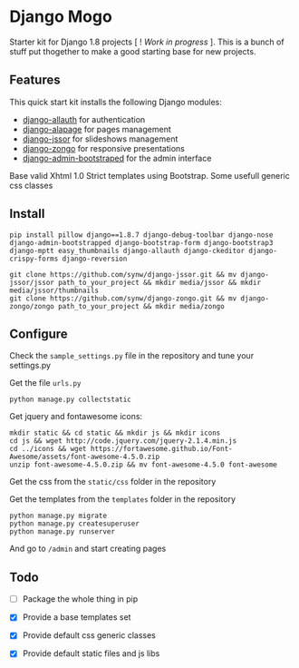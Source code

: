 Django Mogo
==============

Starter kit for Django 1.8 projects [ ! *Work in progress* ].
This is a bunch of stuff put thogether to make a good starting base for new projects.

Features
--------------

This quick start kit installs the following Django modules:

- [django-allauth](https://github.com/pennersr/django-allauth) for authentication
- [django-alapage](https://github.com/synw/django-alapage) for pages management
- [django-jssor](https://github.com/synw/django-jssor) for slideshows management
- [django-zongo](https://github.com/synw/django-zongo) for responsive presentations
- [django-admin-bootstraped](https://github.com/django-admin-bootstrapped/django-admin-bootstrapped) for the admin interface

Base valid Xhtml 1.0 Strict templates using Bootstrap.
Some usefull generic css classes


Install
--------------

	pip install pillow django==1.8.7 django-debug-toolbar django-nose django-admin-bootstrapped django-bootstrap-form django-bootstrap3 django-mptt easy_thumbnails django-allauth django-ckeditor django-crispy-forms django-reversion

	git clone https://github.com/synw/django-jssor.git && mv django-jssor/jssor path_to_your_project && mkdir media/jssor && mkdir media/jssor/thumbnails
	git clone https://github.com/synw/django-zongo.git && mv django-zongo/zongo path_to_your_project && mkdir media/zongo


Configure
--------------

Check the `sample_settings.py` file in the repository and tune your settings.py

Get the file `urls.py`

	python manage.py collectstatic

Get jquery and fontawesome icons:

	mkdir static && cd static && mkdir js && mkdir icons
	cd js && wget http://code.jquery.com/jquery-2.1.4.min.js
	cd ../icons && wget https://fortawesome.github.io/Font-Awesome/assets/font-awesome-4.5.0.zip
	unzip font-awesome-4.5.0.zip && mv font-awesome-4.5.0 font-awesome

Get the css from the `static/css` folder in the repository

Get the templates from the `templates` folder in the repository

	python manage.py migrate
	python manage.py createsuperuser
	python manage.py runserver

And go to `/admin` and start creating pages


Todo
--------------

- [ ] Package the whole thing in pip
- [x] Provide a base templates set
- [x] Provide default css generic classes
- [x] Provide default static files and js libs

